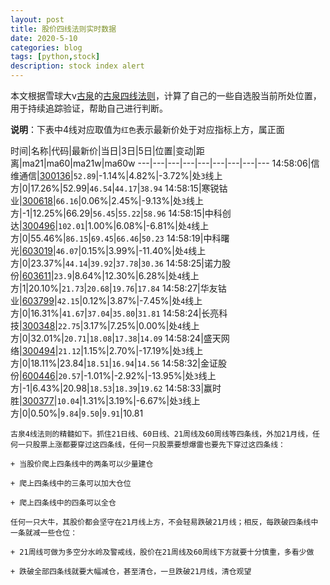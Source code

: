 ```yaml
---
layout: post
title: 股价四线法则实时数据
date: 2020-5-10
categories: blog
tags: [python,stock]
description: stock index alert
---
```



本文根据雪球大v[古泉](https://xueqiu.com/u/7148646888)的[古泉四线法则](https://xueqiu.com/7148646888/130498192)，计算了自己的一些自选股当前所处位置，用于持续追踪验证，帮助自己进行判断。

**说明**：下表中4线对应取值为`红色`表示最新价处于对应指标上方，属正面

时间|名称|代码|最新价|当日|3日|5日|位置|变动|距离|ma21|ma60|ma21w|ma60w
---|---|---|---|---|---|---|---|---
14:58:06|信维通信|[300136](https://xueqiu.com/S/SZ300136)|`52.89`|-1.14%|4.82%|-3.72%|处`3`线上方|0|17.26%|52.99|`46.54`|`44.17`|`38.94`
14:58:15|寒锐钴业|[300618](https://xueqiu.com/S/SZ300618)|`66.16`|0.06%|2.45%|-9.13%|处`3`线上方|-1|12.25%|66.29|`56.45`|`55.22`|`58.96`
14:58:15|中科创达|[300496](https://xueqiu.com/S/SZ300496)|`102.01`|1.00%|6.08%|-6.81%|处`4`线上方|0|55.46%|`86.15`|`69.45`|`66.46`|`50.23`
14:58:19|中科曙光|[603019](https://xueqiu.com/S/SH603019)|`46.07`|0.15%|3.99%|-11.40%|处`4`线上方|0|23.37%|`44.14`|`39.92`|`37.78`|`30.36`
14:58:25|诺力股份|[603611](https://xueqiu.com/S/SH603611)|`23.9`|8.64%|12.30%|6.28%|处`4`线上方|1|20.10%|`21.73`|`20.68`|`19.76`|`17.84`
14:58:27|华友钴业|[603799](https://xueqiu.com/S/SH603799)|`42.15`|0.12%|3.87%|-7.45%|处`4`线上方|0|16.31%|`41.67`|`37.04`|`35.80`|`31.81`
14:58:24|长亮科技|[300348](https://xueqiu.com/S/SZ300348)|`22.75`|3.17%|7.25%|0.00%|处`4`线上方|0|32.01%|`20.71`|`18.08`|`17.38`|`14.09`
14:58:24|盛天网络|[300494](https://xueqiu.com/S/SZ300494)|`21.12`|1.15%|2.70%|-17.19%|处`3`线上方|0|18.11%|23.84|`18.51`|`16.94`|`14.56`
14:58:32|金证股份|[600446](https://xueqiu.com/S/SH600446)|`20.57`|-1.01%|-2.92%|-13.95%|处`3`线上方|-1|6.43%|20.98|`18.53`|`18.39`|`19.62`
14:58:33|赢时胜|[300377](https://xueqiu.com/S/SZ300377)|`10.04`|1.31%|3.19%|-6.67%|处`3`线上方|0|0.50%|`9.84`|`9.50`|`9.91`|10.81

```
古泉4线法则的精髓如下。抓住21日线、60日线、21周线及60周线等四条线，外加21月线，任何一只股票上涨都要穿过这四条线，任何一只股票要想爆雷也要先下穿过这四条线：

+ 当股价爬上四条线中的两条可以少量建仓

+ 爬上四条线中的三条可以加大仓位

+ 爬上四条线中的四条可以全仓

任何一只大牛，其股价都会坚守在21月线上方，不会轻易跌破21月线；相反，每跌破四条线中一条就减一些仓位：

+ 21周线可做为多空分水岭及警戒线，股价在21周线及60周线下方就要十分慎重，多看少做

+ 跌破全部四条线就要大幅减仓，甚至清仓，一旦跌破21月线，清仓观望
```